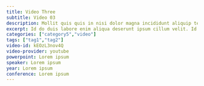 ```yaml
---
title: Video Three
subtitle: Video 03
description: Mollit quis quis in nisi dolor magna incididunt aliquip tempor. Aliquip consequat sit consequat in proident pariatur. Esse do qui magna consequat consequat incididunt occaecat dolor consequat do nisi reprehenderit. Reprehenderit Lorem laborum deserunt commodo mollit non et ipsum laboris.
excerpt: Id do duis labore enim aliqua deserunt ipsum cillum velit. Id elit reprehenderit laboris irure amet laboris veniam reprehenderit veniam tempor.
categories: ["category5","video"]
tags: ["tag1","tag2"]
video-id: kEOzL3nov4Q
video-provider: youtube
powerpoint: Lorem ipsum
speaker: Lorem ipsum
year: Lorem ipsum
conference: Lorem ipsum
---
```

